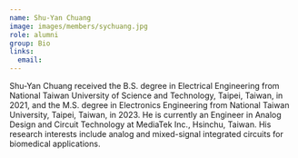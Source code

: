 ```yaml
---
name: Shu-Yan Chuang
image: images/members/sychuang.jpg
role: alumni
group: Bio
links:
  email: 
---
```


Shu-Yan Chuang received the B.S. degree in Electrical Engineering from National Taiwan University of Science and Technology, Taipei, Taiwan, in 2021, and the M.S. degree in Electronics Engineering from National Taiwan University, Taipei, Taiwan, in 2023.
He is currently an Engineer in Analog Design and Circuit Technology at MediaTek Inc., Hsinchu, Taiwan. His research interests include analog and mixed-signal integrated circuits for biomedical applications.
